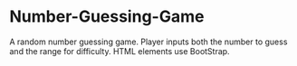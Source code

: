 # Number-Guessing-Game
A random number guessing game. Player inputs both the number to guess and the range for difficulty. HTML elements use BootStrap.

